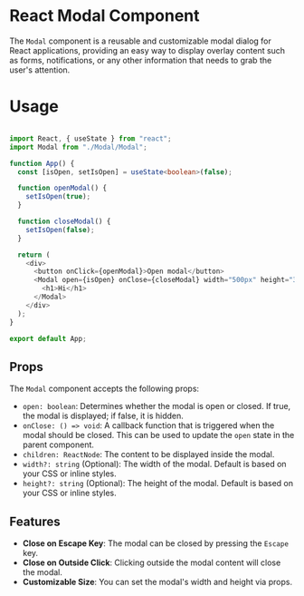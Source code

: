 # React Modal Component

The `Modal` component is a reusable and customizable modal dialog for React applications, providing an easy way to display overlay content such as forms, notifications, or any other information that needs to grab the user's attention.

# Usage

```typescript

import React, { useState } from "react";
import Modal from "./Modal/Modal";

function App() {
  const [isOpen, setIsOpen] = useState<boolean>(false);

  function openModal() {
    setIsOpen(true);
  }

  function closeModal() {
    setIsOpen(false);
  }

  return (
    <div>
      <button onClick={openModal}>Open modal</button>
      <Modal open={isOpen} onClose={closeModal} width="500px" height="300px">
        <h1>Hi</h1>
      </Modal>
    </div>
  );
}

export default App;
```

## Props

The `Modal` component accepts the following props:

- `open: boolean`: Determines whether the modal is open or closed. If true, the modal is displayed; if false, it is hidden.
- `onClose: () => void`: A callback function that is triggered when the modal should be closed. This can be used to update the `open` state in the parent component.
- `children: ReactNode`: The content to be displayed inside the modal.
- `width?: string` (Optional): The width of the modal. Default is based on your CSS or inline styles.
- `height?: string` (Optional): The height of the modal. Default is based on your CSS or inline styles.

## Features

- **Close on Escape Key**: The modal can be closed by pressing the `Escape` key.
- **Close on Outside Click**: Clicking outside the modal content will close the modal.
- **Customizable Size**: You can set the modal's width and height via props.

